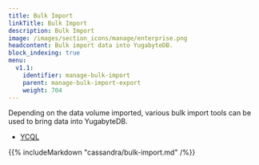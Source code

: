 ```yaml
---
title: Bulk Import
linkTitle: Bulk Import
description: Bulk Import
image: /images/section_icons/manage/enterprise.png
headcontent: Bulk import data into YugabyteDB.
block_indexing: true
menu:
  v1.1:
    identifier: manage-bulk-import
    parent: manage-bulk-import-export
    weight: 704
---
```



Depending on the data volume imported, various bulk import tools can be used to bring data into YugabyteDB.

<ul class="nav nav-tabs nav-tabs-yb">
  <li>
    <a href="#cassandra" class="nav-link active" id="cassandra-tab" data-toggle="tab" role="tab" aria-controls="cassandra" aria-selected="true">
      <i class="icon-cassandra" aria-hidden="true"></i>
      YCQL
    </a>
  </li>
</ul>

<div class="tab-content">
  <div id="cassandra" class="tab-pane fade show active" role="tabpanel" aria-labelledby="cassandra-tab">
    {{% includeMarkdown "cassandra/bulk-import.md" /%}}
  </div>
</div>
